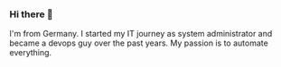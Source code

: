 ### Hi there 👋

I'm from Germany. I started my IT journey as system administrator and became a devops guy over the past years.
My passion is to automate everything.
